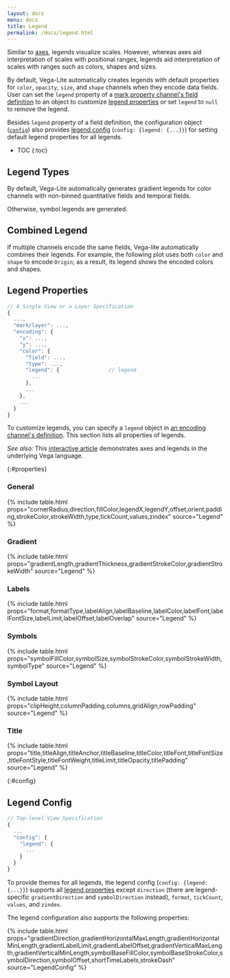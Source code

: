 ```yaml
---
layout: docs
menu: docs
title: Legend
permalink: /docs/legend.html
---
```


Similar to [axes](axis.html), legends visualize scales. However, whereas axes aid interpretation of scales with positional ranges, legends aid interpretation of scales with ranges such as colors, shapes and sizes.

By default, Vega-Lite automatically creates legends with default properties for `color`, `opacity`, `size`, and `shape` channels when they encode data fields. User can set the `legend` property of a [mark property channel's field definition](encoding.html#mark-prop) to an object to customize [legend properties](#legend-properties) or set `legend` to `null` to remove the legend.

Besides `legend` property of a field definition, the configuration object ([`config`](config.html)) also provides [legend config](#config) (`config: {legend: {...}}`) for setting default legend properties for all legends.

<!-- prettier-ignore -->
- TOC
{:toc}

## Legend Types

By default, Vega-Lite automatically generates gradient legends for color channels with non-binned quantitative fields and temporal fields.

<div class="vl-example" data-name="point_color_quantitative"></div>

Otherwise, symbol legends are generated.

<div class="vl-example" data-name="point_color"></div>

## Combined Legend

If multiple channels encode the same fields, Vega-lite automatically combines their legends. For example, the following plot uses both `color` and `shape` to encode `Origin`; as a result, its legend shows the encoded colors and shapes.

<div class="vl-example" data-name="point_color_with_shape"></div>

## Legend Properties

```js
// A Single View or a Layer Specification
{
  ...,
  "mark/layer": ...,
  "encoding": {
    "x": ...,
    "y": ...,
    "color": {
      "field": ...,
      "type": ...,
      "legend": {                // legend
        ...
      },
      ...
    },
    ...
  }
}
```

To customize legends, you can specify a `legend` object in [an encoding channel's definition](encoding.html). This section lists all properties of legends.

_See also:_ This [interactive article](https://beta.observablehq.com/@jheer/a-guide-to-guides-axes-legends-in-vega) demonstrates axes and legends in the underlying Vega language.

{:#properties}

### General

{% include table.html props="cornerRadius,direction,fillColor,legendX,legendY,offset,orient,padding,strokeColor,strokeWidth,type,tickCount,values,zindex" source="Legend" %}

### Gradient

{% include table.html props="gradientLength,gradientThickness,gradientStrokeColor,gradientStrokeWidth" source="Legend" %}

### Labels

{% include table.html props="format,formatType,labelAlign,labelBaseline,labelColor,labelFont,labelFontSize,labelLimit,labelOffset,labelOverlap" source="Legend" %}

### Symbols

{% include table.html props="symbolFillColor,symbolSize,symbolStrokeColor,symbolStrokeWidth,symbolType" source="Legend" %}

### Symbol Layout

{% include table.html props="clipHeight,columnPadding,columns,gridAlign,rowPadding" source="Legend" %}

### Title

{% include table.html props="title,titleAlign,titleAnchor,titleBaseline,titleColor,titleFont,titleFontSize,titleFontStyle,titleFontWeight,titleLimit,titleOpacity,titlePadding" source="Legend" %}

<!--
### Custom Legend Encodings

**TODO** (We have `encoding` property akin to [Vega's axis `encode`](https://vega.github.io/vega/docs/legends/#custom-legend-encodings), but within each element's block, we do not have `enter/update/exit`.)
-->

{:#config}

## Legend Config

```js
// Top-level View Specification
{
  ...
  "config": {
    "legend": {
      ...
    }
  }
}
```

To provide themes for all legends, the legend config (`config: {legend: {...}}`) supports all [legend properties](#properties) except `direction` (there are legend-specific `gradientDirection` and `symbolDirection` instead), `format`, `tickCount`, `values`, and `zindex`.

The legend configuration also supports the following properties:

{% include table.html props="gradientDirection,gradientHorizontalMaxLength,gradientHorizontalMinLength,gradientLabelLimit,gradientLabelOffset,gradientVerticalMaxLength,gradientVerticalMinLength,symbolBaseFillColor,symbolBaseStrokeColor,symbolDirection,symbolOffset,shortTimeLabels,strokeDash" source="LegendConfig" %}
